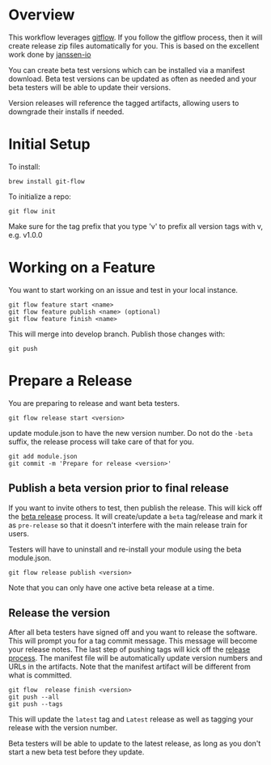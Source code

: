 # Overview
This workflow leverages [gitflow](https://www.atlassian.com/git/tutorials/comparing-workflows/gitflow-workflow).
If you follow the gitflow process, then it will create release zip files automatically for you.
This is based on the excellent work done by [janssen-io](https://github.com/janssen-io/foundry-github-workflow)

You can create beta test versions which can be installed via a manifest download.
Beta test versions can be updated as often as needed and your beta testers will
be able to update their versions.

Version releases will reference the tagged artifacts, allowing users to downgrade
their installs if needed.

# Initial Setup
To install:
```
brew install git-flow
```
To initialize a repo:
```
git flow init
```
Make sure for the tag prefix that you type 'v' to prefix all version tags with v, e.g. v1.0.0


# Working on a Feature
You want to start working on an issue and test in your local instance.
````
git flow feature start <name>
git flow feature publish <name> (optional)
git flow feature finish <name> 
````
This will merge into develop branch. Publish those changes with:
```
git push
```

# Prepare a Release
You are preparing to release and want beta testers. 
```
git flow release start <version>
```
update module.json to have the new version number. Do not do the ```-beta``` 
suffix, the release process will take care of that for you.
```
git add module.json
git commit -m 'Prepare for release <version>'
```
## Publish a beta version prior to final release
If you want to invite others to test, then publish the release.
This will kick off the [beta release](.github/workflows/beta-release.yml) process.
It will create/update a ```beta``` tag/release and mark it as ```pre-release```
so that it doesn't interfere with the main release train for users.

Testers will have to uninstall and re-install your module using the
beta module.json.
```
git flow release publish <version>
```
Note that you can only have one active beta release at a time.

## Release the version
After all beta testers have signed off and you want to release the software.
This will prompt you for a tag commit message. This message will become
your release notes. 
The last step of pushing tags will kick off the [release process](.github/workflows/release.yml).
The manifest file will be automatically update version numbers and URLs in the
artifacts. Note that the manifest artifact will be different from what is committed.
````
git flow  release finish <version>
git push --all 
git push --tags
````
This will update the ```latest``` tag and ```Latest``` release as well as
tagging your release with the version number.

Beta testers will be able to update to the latest release, as long as you
don't start a new beta test before they update.

